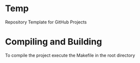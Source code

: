 # Temp
Repository Template for GitHub Projects

# Compiling and Building
To compile the project execute the Makefile in the root directory
